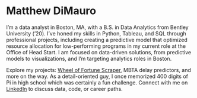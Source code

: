 
# Matthew DiMauro

I’m a data analyst in Boston, MA, with a B.S. in Data Analytics from Bentley University (’20). I’ve honed my skills in Python, Tableau, and SQL through professional projects, including creating a predictive model that optimized resource allocation for low-performing programs in my current role at the Office of Head Start. I am focused on data-driven solutions, from predictive models to visualizations, and I’m targeting analytics roles in Boston.

Explore my projects: [Wheel of Fortune Scraper](https://github.com/mattdimauro2/wheel-of-fortune-scraper), MBTA delay predictors, and more on the way. As a detail-oriented guy, I once memorized 400 digits of Pi in high school which was certainly a fun challenge. Connect with me on [LinkedIn](https://linkedin.com/in/matthewdimauro) to discuss data, code, or career paths.

